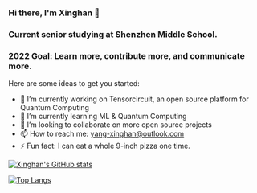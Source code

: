 ### Hi there, I'm Xinghan 👋
### Current senior studying at Shenzhen Middle School.
### 2022 Goal: Learn more, contribute more, and communicate more.


Here are some ideas to get you started:

- 🔭 I’m currently working on Tensorcircuit, an open source platform for Quantum Computing
- 🌱 I’m currently learning ML & Quantum Computing
- 👯 I’m looking to collaborate on more open source projects
- 📫 How to reach me: yang-xinghan@outlook.com
- ⚡ Fun fact: I can eat a whole 9-inch pizza one time.

[![Xinghan's GitHub stats](https://github-readme-stats.vercel.app/api?username=SexyCarrots)](https://github.com/anuraghazra/github-readme-stats)

[![Top Langs](https://github-readme-stats.vercel.app/api/top-langs/?username=SexyCarrots)](https://github.com/anuraghazra/github-readme-stats)
